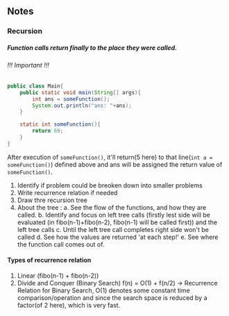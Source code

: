 ## Notes

### Recursion

##### Function calls return finally to the place they were called.

###### !!! Important !!!

```java
public class Main{
    public static void main(String[] args){
        int ans = someFunction();
        System.out.println("ans: "+ans);
    }

    static int someFunction(){
        return 69;
    }
}
```

After execution of `someFunction()`, it'll return(5 here) to that line(`int a = someFunction()`) defined above and ans will be assigned the return value of `someFunction()`.

1. Identify if problem could be breoken down into smaller problems
2. Write recurrence relation if needed
3. Draw thre recursion tree
4. About the tree :
   a. See the flow of the functions, and how they are called.
   b. Identify and focus on left tree calls (firstly lest side will be evaluated (in fibo(n-1)+fibo(n-2), fibo(n-1) will be called first))
   and the left tree calls
   c. Until the left tree call completes right side won't be called
   d. See how the values are returned 'at each step!'
   e. See where the function call comes out of.

#### Types of recurrence relation

1. Linear (fibo(n-1) + fibo(n-2))
2. Divide and Conquer (Binary Search)
   f(n) = O(1) + f(n/2) -> Recurrence Relation for Binary Search, O(1) denotes some constant time comparison/operation and since the search space is reduced by a factor(of 2 here), which is very fast.
